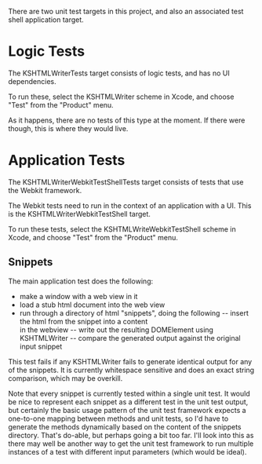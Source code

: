 There are two unit test targets in this project, and also an associated test shell application target.

Logic Tests
===========

The KSHTMLWriterTests target consists of logic tests, and has no UI dependencies. 

To run these, select the KSHTMLWriter scheme in Xcode, and choose "Test" from the "Product" menu.

As it happens, there are no tests of this type at the moment. If there were though, this is where they would live.


Application Tests
=================

The KSHTMLWriterWebkitTestShellTests target consists of tests that use the Webkit framework. 

The Webkit tests need to run in the context of an application with a UI. This is the KSHTMLWriterWebkitTestShell target.

To run these tests, select the KSHTMLWriteWebkitTestShell scheme in Xcode, and choose "Test" from the "Product" menu.


Snippets
--------

The main application test does the following:
- make a window with a web view in it
- load a stub html document into the web view
- run through a directory of html "snippets", doing the following
-- insert the html from the snippet into a content <div> in the webview
-- write out the resulting DOMElement using KSHTMLWriter
-- compare the generated output against the original input snippet

This test fails if any KSHTMLWriter fails to generate identical output for any of the snippets. 
It is currently whitespace sensitive and does an exact string comparison, which may be overkill.

Note that every snippet is currently tested within a single unit test. It would be nice to represent each snippet
as a different test in the unit test output, but certainly the basic usage pattern of the unit test framework expects
a one-to-one mapping between methods and unit tests, so I'd have to generate the methods dynamically based on the content
of the snippets directory. That's do-able, but perhaps going a bit too far. I'll look into this as there may well be
another way to get the unit test framework to run multiple instances of a test with different input parameters (which would be ideal).